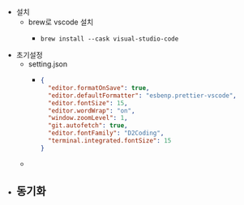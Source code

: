- 설치
	- brew로 vscode 설치
		- ```shell
		  brew install --cask visual-studio-code
		  ```
- 초기설정
	- setting.json
		- ```json
		  {
		    "editor.formatOnSave": true,
		    "editor.defaultFormatter": "esbenp.prettier-vscode",
		    "editor.fontSize": 15,
		    "editor.wordWrap": "on",
		    "window.zoomLevel": 1,
		    "git.autofetch": true,
		    "editor.fontFamily": "D2Coding",
		    "terminal.integrated.fontSize": 15
		  }
		  
		  ```
	-
- 동기화
	-